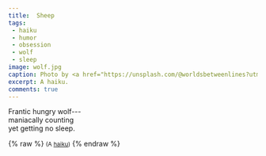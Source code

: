 ```yaml
---
title:  Sheep
tags:
 - haiku
 - humor
 - obsession
 - wolf
 - sleep
image: wolf.jpg
caption: Photo by <a href="https://unsplash.com/@worldsbetweenlines?utm_source=unsplash&utm_medium=referral&utm_content=creditCopyText">Patrick Hendry</a> on <a href="https://unsplash.com/s/photos/wolf?utm_source=unsplash&utm_medium=referral&utm_content=creditCopyText">Unsplash</a>
excerpt: A haiku.
comments: true
---
```


Frantic hungry wolf---<br />
maniacally counting<br />
yet getting no sleep.

{% raw %}
<small>(A <a href="https://poets.org/glossary/haiku">haiku</a>)</small>
{% endraw %}
